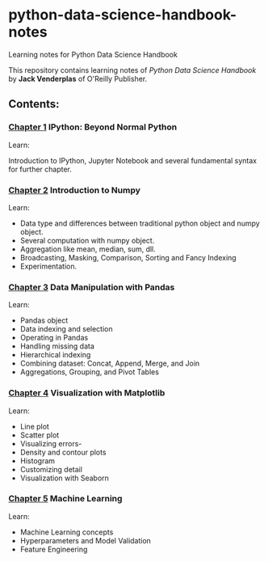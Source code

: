 # python-data-science-handbook-notes

Learning notes for Python Data Science Handbook

This repository contains learning notes of _Python Data Science Handbook_ by __Jack Venderplas__ of O'Reilly Publisher.

## Contents:

### [Chapter 1](https://github.com/agusrichard/python-data-science-handbook-notes/tree/master/Chapter%201) IPython: Beyond Normal Python

Learn: 

Introduction to IPython, Jupyter Notebook and several fundamental syntax for further chapter.


### [Chapter 2](https://github.com/agusrichard/python-data-science-handbook-notes/tree/master/Chapter%202) Introduction to Numpy

Learn:

- Data type and differences between traditional python object and numpy object.
- Several computation with numpy object.
- Aggregation like mean, median, sum, dll.
- Broadcasting, Masking, Comparison, Sorting and Fancy Indexing
- Experimentation.


### [Chapter 3](https://github.com/agusrichard/python-data-science-handbook-notes/tree/master/Chapter%203) Data Manipulation with Pandas

Learn:

- Pandas object
- Data indexing and selection
- Operating in Pandas
- Handling missing data
- Hierarchical indexing
- Combining dataset: Concat, Append, Merge, and Join
- Aggregations, Grouping, and Pivot Tables


### [Chapter 4](https://github.com/agusrichard/python-data-science-handbook-notes/tree/master/Chapter%204) Visualization with Matplotlib

Learn: 

- Line plot
- Scatter plot
- Visualizing errors-
- Density and contour plots
- Histogram
- Customizing detail
- Visualization with Seaborn


### [Chapter 5](https://github.com/agusrichard/python-data-science-handbook-notes/tree/master/Chapter%205) Machine Learning

Learn:

- Machine Learning concepts
- Hyperparameters and Model Validation
- Feature Engineering
